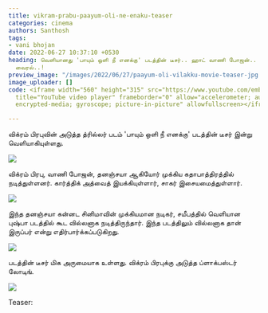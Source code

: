 ```yaml
---
title: vikram-prabu-paayum-oli-ne-enaku-teaser
categories: cinema
authors: Santhosh
tags:
- vani bhojan
date: 2022-06-27 10:37:10 +0530
heading: வெளியானது 'பாயும் ஒளி நீ எனக்கு' படத்தின் டீசர்.. ஹாட் வாணி போஜன்.. வீடியோ
  வைரல்..!
preview_image: "/images/2022/06/27/paayum-oli-vilakku-movie-teaser-jpg.jpeg"
image_uploader: []
code: <iframe width="560" height="315" src="https://www.youtube.com/embed/edDdaTfYJUk"
  title="YouTube video player" frameborder="0" allow="accelerometer; autoplay; clipboard-write;
  encrypted-media; gyroscope; picture-in-picture" allowfullscreen></iframe>

---
```

விக்ரம் பிரபுவின் அடுத்த த்ரில்லர் படம் 'பாயும் ஒளி நீ எனக்கு' படத்தின் டீசர் இன்று வெளியாகியுள்ளது.  

![](/images/2022/06/27/vikram-prabhu-paayum-oli-nee-enaku-teaser-jpg.jpeg)

விக்ரம் பிரபு, வாணி போஜன், தனஞ்சயா ஆகியோர் முக்கிய கதாபாத்திரத்தில் நடித்துள்ளனர். கார்த்திக் அத்வைத் இயக்கியுள்ளார், சாகர் இசையமைத்துள்ளார்.

![](/images/2022/06/27/vikram-prabhu-paayum-oli-nee-enaku-teaser-1-jpg.jpeg)

இந்த தனஞ்சயா கன்னட சினிமாவின் முக்கியமான நடிகர், சமீபத்தில் வெளியான புஷ்பா படத்தில் கூட வில்லனாக நடித்திருந்தார். இந்த படத்திலும் வில்லனாக தான் இருப்பர் என்று எதிர்பார்க்கப்படுகிறது.

![](/images/2022/06/27/vikram-prabhu-paayum-oli-nee-enaku-teaser-3-jpg.jpeg)

படத்தின் டீசர் மிக அருமையாக உள்ளது. விக்ரம் பிரபுக்கு அடுத்த ப்ளாக்பஸ்டர் லோடிங்.

![](/images/2022/06/27/vikram-prabhu-paayum-oli-nee-enaku-teaser-2-jpg.jpeg)

Teaser:
